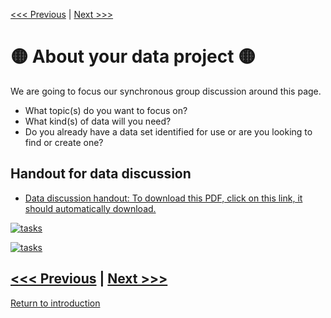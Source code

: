 [<<< Previous](yourdata.md) | [Next >>>](async.md)   

# :yellow_circle: About your data project :yellow_circle:
We are going to focus our synchronous group discussion around this page.
* What topic(s) do you want to focus on?
* What kind(s) of data will you need?
* Do you already have a data set identified for use or are you looking to find or create one? 

## Handout for data discussion 

* [ Data discussion handout: To download this PDF, click on this link, it should automatically download.](https://github.com/SouthernMethodistUniversity/data/raw/master/sections/handoutdata.pdf)


[![tasks](https://github.com/DHRISMU/data/blob/master/images/datalifecycle.png)](https://github.com/DHRISMU/data/blob/master/sections/bigdatalessons.pdf)

[![tasks](https://github.com/DHRISMU/data/blob/master/images/3challenges.png)](https://github.com/DHRISMU/data/blob/master/sections/bigdatalessons.pdf)


[<<< Previous](yourdata.md) | [Next >>>](async.md)    
-----
[Return to introduction](https://github.com/SouthernMethodistUniversity/data)
